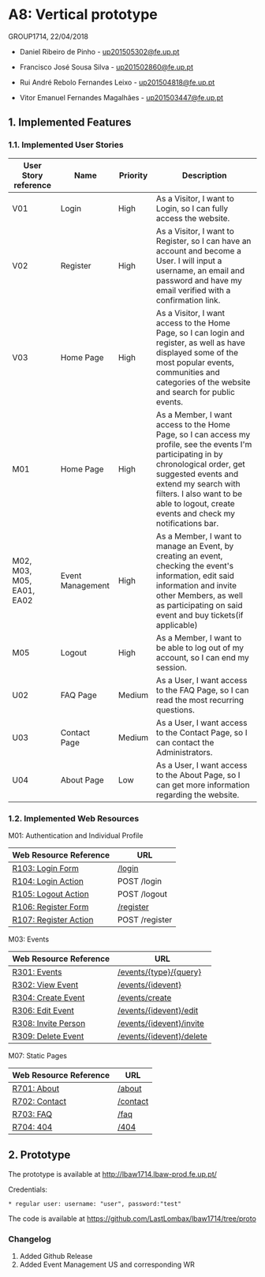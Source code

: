# A8: Vertical prototype

GROUP1714, 22/04/2018

* Daniel Ribeiro de Pinho - up201505302@fe.up.pt

* Francisco José Sousa Silva - up201502860@fe.up.pt

* Rui André Rebolo Fernandes Leixo - up201504818@fe.up.pt

* Vitor Emanuel Fernandes Magalhães - up201503447@fe.up.pt


 
## 1. Implemented Features
 
### 1.1. Implemented User Stories 
 
| User Story reference | Name                   | Priority                   | Description                   |
| -------------------- | ---------------------- | -------------------------- | ----------------------------- |
| V01 | Login | High | As a Visitor, I want to Login, so I can fully access the website. |
| V02 | Register | High | As a Visitor, I want to Register, so I can have an account and become a User. I will input a username, an email and password and have my email verified with a confirmation link. |
| V03 | Home Page | High | As a Visitor, I want access to the Home Page, so I can login and register, as well as have displayed some of the most popular events, communities and categories of the website and search for public events. |
| M01 | Home Page | High | As a Member, I want access to the Home Page, so I can access my profile, see the events I&#39;m participating in by chronological order, get suggested events and extend my search with filters. I also want to be able to logout, create events and check my notifications bar. |
| M02, M03, M05, EA01, EA02  | Event Management | High | As a Member, I want to manage an Event, by creating an event, checking the event's information, edit said information and invite other Members, as well as participating on said event and buy tickets(if applicable) |
| M05 | Logout | High | As a Member, I want to be able to log out of my account, so I can end my session. |
| U02 | FAQ Page | Medium | As a User, I want access to the FAQ Page, so I can read the most recurring questions. |
| U03 | Contact Page | Medium | As a User, I want access to the Contact Page, so I can contact the Administrators. |
| U04 | About Page | Low | As a User, I want access to the About Page, so I can get more information regarding the website. |


 
### 1.2. Implemented Web Resources
 
 
 M01: Authentication and Individual Profile
 
| Web Resource Reference | URL                            |
| ---------------------- | ------------------------------ |
| [R103: Login Form]() |[/login](http://lbaw1714.lbaw-prod.fe.up.pt/login) |
| [R104: Login Action]() | POST /login |
| [R105: Logout Action]() | POST /logout |
| [R106: Register Form]() |[/register](http://lbaw1714.lbaw-prod.fe.up.pt/register) |
| [R107: Register Action]() | POST /register |

 
  M03: Events
  
| Web Resource Reference | URL                            |
| ---------------------- | ------------------------------ |
| [R301: Events ]() |[/events/{type}/{query}](http://lbaw1714.lbaw-prod.fe.up.pt//events/{type}/{query}) |
| [R302: View Event]() |[/events/{idevent}](http://lbaw1714.lbaw-prod.fe.up.pt/events/12) |
| [R304: Create Event]() |[/events/create](http://lbaw1714.lbaw-prod.fe.up.pt/events/create) |
| [R306: Edit Event]() |[/events/{idevent}/edit](http://lbaw1714.lbaw-prod.fe.up.pt/events/12/edit) |
| [R308: Invite Person]() |[/events/{idevent}/invite](http://lbaw1714.lbaw-prod.fe.up.pt/events/12/invite) |
| [R309: Delete Event]() |[/events/{idevent}/delete](http://lbaw1714.lbaw-prod.fe.up.pt/events/12/delete) |

 M07: Static Pages
  
| Web Resource Reference | URL                            |
| ---------------------- | ------------------------------ |
| [R701: About]() |[/about](http://lbaw1714.lbaw-prod.fe.up.pt/about) |
| [R702: Contact]() |[/contact](http://lbaw1714.lbaw-prod.fe.up.pt/contact) |
| [R703: FAQ]() |[/faq](http://lbaw1714.lbaw-prod.fe.up.pt/faq) |
| [R704: 404]() |[/404](http://lbaw1714.lbaw-prod.fe.up.pt/404) |
 
## 2. Prototype
 
 The prototype is available at http://lbaw1714.lbaw-prod.fe.up.pt/

 Credentials:

	* regular user: username: "user", password:"test"

 The code is available at https://github.com/LastLombax/lbaw1714/tree/proto
 
 ### Changelog
 
 1. Added Github Release
 2. Added Event Management US and corresponding WR

